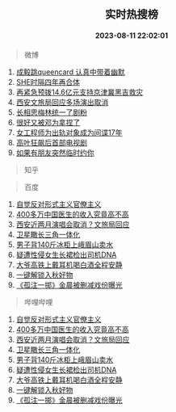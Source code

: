 <div align="center"><h2>实时热搜榜</h2><h4>2023-08-11 22:02:01</h4></div>

> 微博  

1. [成毅跳queencard 认真中带着幽默](https://s.weibo.com/weibo?q=%E6%88%90%E6%AF%85%E8%B7%B3queencard%20%E8%AE%A4%E7%9C%9F%E4%B8%AD%E5%B8%A6%E7%9D%80%E5%B9%BD%E9%BB%98&t=31&band_rank=1&Refer=top)<br />
2. [SHE时隔四年再合体](https://s.weibo.com/weibo?q=%23SHE%E6%97%B6%E9%9A%94%E5%9B%9B%E5%B9%B4%E5%86%8D%E5%90%88%E4%BD%93%23&t=31&band_rank=2&Refer=top)<br />
3. [再紧急预拨14.6亿元支持京津冀黑吉救灾](https://s.weibo.com/weibo?q=%23%E5%86%8D%E7%B4%A7%E6%80%A5%E9%A2%84%E6%8B%A814.6%E4%BA%BF%E5%85%83%E6%94%AF%E6%8C%81%E4%BA%AC%E6%B4%A5%E5%86%80%E9%BB%91%E5%90%89%E6%95%91%E7%81%BE%23&t=31&band_rank=3&Refer=top)<br />
4. [西安文旅局回应多场演出取消](https://s.weibo.com/weibo?q=%23%E8%A5%BF%E5%AE%89%E6%96%87%E6%97%85%E5%B1%80%E5%9B%9E%E5%BA%94%E5%A4%9A%E5%9C%BA%E6%BC%94%E5%87%BA%E5%8F%96%E6%B6%88%23&t=31&band_rank=4&Refer=top)<br />
5. [长相思梅林统一了剧粉](https://s.weibo.com/weibo?q=%23%E9%95%BF%E7%9B%B8%E6%80%9D%E6%A2%85%E6%9E%97%E7%BB%9F%E4%B8%80%E4%BA%86%E5%89%A7%E7%B2%89%23&t=31&band_rank=5&Refer=top)<br />
6. [很好又被邓为拿捏了](https://s.weibo.com/weibo?q=%E5%BE%88%E5%A5%BD%E5%8F%88%E8%A2%AB%E9%82%93%E4%B8%BA%E6%8B%BF%E6%8D%8F%E4%BA%86&t=31&band_rank=6&Refer=top)<br />
7. [女工程师为出轨对象成为间谍17年](https://s.weibo.com/weibo?q=%23%E5%A5%B3%E5%B7%A5%E7%A8%8B%E5%B8%88%E4%B8%BA%E5%87%BA%E8%BD%A8%E5%AF%B9%E8%B1%A1%E6%88%90%E4%B8%BA%E9%97%B4%E8%B0%8D17%E5%B9%B4%23&t=31&band_rank=7&Refer=top)<br />
8. [高叶狂飙后首部电视剧](https://s.weibo.com/weibo?q=%23%E9%AB%98%E5%8F%B6%E7%8B%82%E9%A3%99%E5%90%8E%E9%A6%96%E9%83%A8%E7%94%B5%E8%A7%86%E5%89%A7%23&t=31&band_rank=8&Refer=top)<br />
9. [如果有朋友突然临时约你](https://s.weibo.com/weibo?q=%E5%A6%82%E6%9E%9C%E6%9C%89%E6%9C%8B%E5%8F%8B%E7%AA%81%E7%84%B6%E4%B8%B4%E6%97%B6%E7%BA%A6%E4%BD%A0&t=31&band_rank=9&Refer=top)<br />

> 知乎  


> 百度  

1. [自觉反对形式主义官僚主义](https://www.baidu.com/s?wd=%E8%87%AA%E8%A7%89%E5%8F%8D%E5%AF%B9%E5%BD%A2%E5%BC%8F%E4%B8%BB%E4%B9%89%E5%AE%98%E5%83%9A%E4%B8%BB%E4%B9%89&sa=fyb_news&rsv_dl=fyb_news)<br />
2. [400多万中国医生的收入究竟高不高](https://www.baidu.com/s?wd=400%E5%A4%9A%E4%B8%87%E4%B8%AD%E5%9B%BD%E5%8C%BB%E7%94%9F%E7%9A%84%E6%94%B6%E5%85%A5%E7%A9%B6%E7%AB%9F%E9%AB%98%E4%B8%8D%E9%AB%98&sa=fyb_news&rsv_dl=fyb_news)<br />
3. [西安近两月演唱会取消？文旅局回应](https://www.baidu.com/s?wd=%E8%A5%BF%E5%AE%89%E8%BF%91%E4%B8%A4%E6%9C%88%E6%BC%94%E5%94%B1%E4%BC%9A%E5%8F%96%E6%B6%88%EF%BC%9F%E6%96%87%E6%97%85%E5%B1%80%E5%9B%9E%E5%BA%94&sa=fyb_news&rsv_dl=fyb_news)<br />
4. [卫星瞰长三角一体化](https://www.baidu.com/s?wd=%E5%8D%AB%E6%98%9F%E7%9E%B0%E9%95%BF%E4%B8%89%E8%A7%92%E4%B8%80%E4%BD%93%E5%8C%96&sa=fyb_news&rsv_dl=fyb_news)<br />
5. [男子背140斤冰柜上峨眉山卖水](https://www.baidu.com/s?wd=%E7%94%B7%E5%AD%90%E8%83%8C140%E6%96%A4%E5%86%B0%E6%9F%9C%E4%B8%8A%E5%B3%A8%E7%9C%89%E5%B1%B1%E5%8D%96%E6%B0%B4&sa=fyb_news&rsv_dl=fyb_news)<br />
6. [疑遭性侵女生长裙检出司机DNA](https://www.baidu.com/s?wd=%E7%96%91%E9%81%AD%E6%80%A7%E4%BE%B5%E5%A5%B3%E7%94%9F%E9%95%BF%E8%A3%99%E6%A3%80%E5%87%BA%E5%8F%B8%E6%9C%BADNA&sa=fyb_news&rsv_dl=fyb_news)<br />
7. [大爷高铁上戴耳机喝白酒全程安静](https://www.baidu.com/s?wd=%E5%A4%A7%E7%88%B7%E9%AB%98%E9%93%81%E4%B8%8A%E6%88%B4%E8%80%B3%E6%9C%BA%E5%96%9D%E7%99%BD%E9%85%92%E5%85%A8%E7%A8%8B%E5%AE%89%E9%9D%99&sa=fyb_news&rsv_dl=fyb_news)<br />
8. [一键解锁入秋好物](https://www.baidu.com/s?wd=%E4%B8%80%E9%94%AE%E8%A7%A3%E9%94%81%E5%85%A5%E7%A7%8B%E5%A5%BD%E7%89%A9&sa=fyb_news&rsv_dl=fyb_news)<br />
9. [《孤注一掷》金晨被删减戏份曝光](https://www.baidu.com/s?wd=%E3%80%8A%E5%AD%A4%E6%B3%A8%E4%B8%80%E6%8E%B7%E3%80%8B%E9%87%91%E6%99%A8%E8%A2%AB%E5%88%A0%E5%87%8F%E6%88%8F%E4%BB%BD%E6%9B%9D%E5%85%89&sa=fyb_news&rsv_dl=fyb_news)<br />

> 哔哩哔哩  

1. [自觉反对形式主义官僚主义](https://www.baidu.com/s?wd=%E8%87%AA%E8%A7%89%E5%8F%8D%E5%AF%B9%E5%BD%A2%E5%BC%8F%E4%B8%BB%E4%B9%89%E5%AE%98%E5%83%9A%E4%B8%BB%E4%B9%89&sa=fyb_news&rsv_dl=fyb_news)<br />
2. [400多万中国医生的收入究竟高不高](https://www.baidu.com/s?wd=400%E5%A4%9A%E4%B8%87%E4%B8%AD%E5%9B%BD%E5%8C%BB%E7%94%9F%E7%9A%84%E6%94%B6%E5%85%A5%E7%A9%B6%E7%AB%9F%E9%AB%98%E4%B8%8D%E9%AB%98&sa=fyb_news&rsv_dl=fyb_news)<br />
3. [西安近两月演唱会取消？文旅局回应](https://www.baidu.com/s?wd=%E8%A5%BF%E5%AE%89%E8%BF%91%E4%B8%A4%E6%9C%88%E6%BC%94%E5%94%B1%E4%BC%9A%E5%8F%96%E6%B6%88%EF%BC%9F%E6%96%87%E6%97%85%E5%B1%80%E5%9B%9E%E5%BA%94&sa=fyb_news&rsv_dl=fyb_news)<br />
4. [卫星瞰长三角一体化](https://www.baidu.com/s?wd=%E5%8D%AB%E6%98%9F%E7%9E%B0%E9%95%BF%E4%B8%89%E8%A7%92%E4%B8%80%E4%BD%93%E5%8C%96&sa=fyb_news&rsv_dl=fyb_news)<br />
5. [男子背140斤冰柜上峨眉山卖水](https://www.baidu.com/s?wd=%E7%94%B7%E5%AD%90%E8%83%8C140%E6%96%A4%E5%86%B0%E6%9F%9C%E4%B8%8A%E5%B3%A8%E7%9C%89%E5%B1%B1%E5%8D%96%E6%B0%B4&sa=fyb_news&rsv_dl=fyb_news)<br />
6. [疑遭性侵女生长裙检出司机DNA](https://www.baidu.com/s?wd=%E7%96%91%E9%81%AD%E6%80%A7%E4%BE%B5%E5%A5%B3%E7%94%9F%E9%95%BF%E8%A3%99%E6%A3%80%E5%87%BA%E5%8F%B8%E6%9C%BADNA&sa=fyb_news&rsv_dl=fyb_news)<br />
7. [大爷高铁上戴耳机喝白酒全程安静](https://www.baidu.com/s?wd=%E5%A4%A7%E7%88%B7%E9%AB%98%E9%93%81%E4%B8%8A%E6%88%B4%E8%80%B3%E6%9C%BA%E5%96%9D%E7%99%BD%E9%85%92%E5%85%A8%E7%A8%8B%E5%AE%89%E9%9D%99&sa=fyb_news&rsv_dl=fyb_news)<br />
8. [一键解锁入秋好物](https://www.baidu.com/s?wd=%E4%B8%80%E9%94%AE%E8%A7%A3%E9%94%81%E5%85%A5%E7%A7%8B%E5%A5%BD%E7%89%A9&sa=fyb_news&rsv_dl=fyb_news)<br />
9. [《孤注一掷》金晨被删减戏份曝光](https://www.baidu.com/s?wd=%E3%80%8A%E5%AD%A4%E6%B3%A8%E4%B8%80%E6%8E%B7%E3%80%8B%E9%87%91%E6%99%A8%E8%A2%AB%E5%88%A0%E5%87%8F%E6%88%8F%E4%BB%BD%E6%9B%9D%E5%85%89&sa=fyb_news&rsv_dl=fyb_news)<br />
